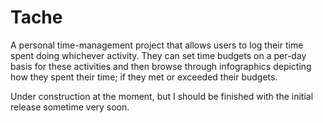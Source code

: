 # Tache

A personal time-management project that allows users to log their time spent doing whichever activity. They can set time budgets on a per-day basis for these activities and then browse through infographics depicting how they spent their time; if they met or exceeded their budgets.

Under construction at the moment, but I should be finished with the initial release sometime very soon.
